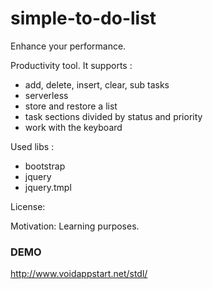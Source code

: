 # simple-to-do-list
Enhance your performance.

Productivity tool. It supports :
- add, delete, insert, clear, sub tasks
- serverless
- store and restore a list
- task sections divided by status and priority
- work with the keyboard

Used libs :
- bootstrap
- jquery
- jquery.tmpl

License:

Motivation:
Learning purposes.

### DEMO
http://www.voidappstart.net/stdl/
